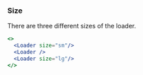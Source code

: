 <demo>

### Size

There are three different sizes of the loader.

```jsx live
<>
  <Loader size="sm"/>
  <Loader />
  <Loader size="lg"/>
</>
```

</demo>
